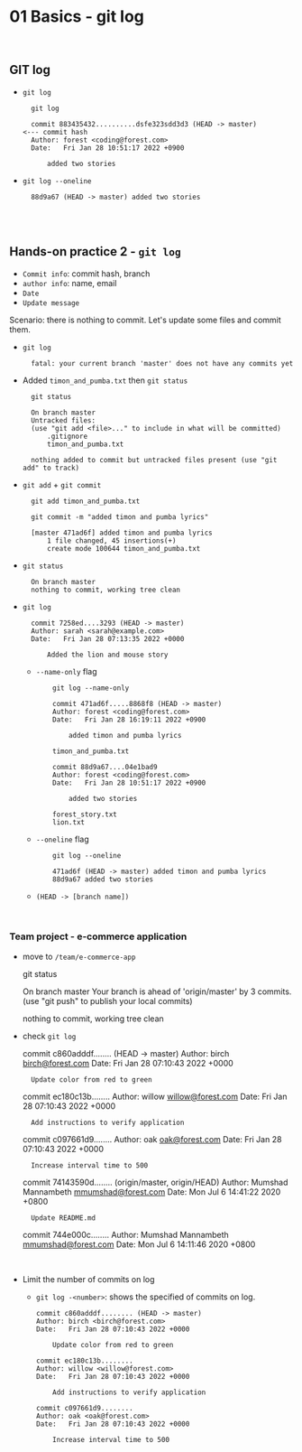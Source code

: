 # 01 Basics - git log

<br>

## GIT log

- `git log`

        git log

        commit 883435432..........dsfe323sdd3d3 (HEAD -> master)        <--- commit hash
        Author: forest <coding@forest.com>
        Date:   Fri Jan 28 10:51:17 2022 +0900

            added two stories

- `git log --oneline`


        88d9a67 (HEAD -> master) added two stories

<br>
<br>

## Hands-on practice 2 - `git log`

- `Commit info`: commit hash, branch
- `author info`: name, email
- `Date`
- `Update message`


Scenario: there is nothing to commit. Let's update some files and commit them. 

- `git log`

        fatal: your current branch 'master' does not have any commits yet

- Added `timon_and_pumba.txt` then `git status`

        git status

        On branch master
        Untracked files:
        (use "git add <file>..." to include in what will be committed)
            .gitignore
            timon_and_pumba.txt

        nothing added to commit but untracked files present (use "git add" to track)

- `git add` + `git commit`

        git add timon_and_pumba.txt

        git commit -m "added timon and pumba lyrics"

        [master 471ad6f] added timon and pumba lyrics
            1 file changed, 45 insertions(+)
            create mode 100644 timon_and_pumba.txt


- `git status`

        On branch master
        nothing to commit, working tree clean

- `git log`

        commit 7258ed....3293 (HEAD -> master)
        Author: sarah <sarah@example.com>
        Date:   Fri Jan 28 07:13:35 2022 +0000

            Added the lion and mouse story

  - `--name-only` flag

            git log --name-only

            commit 471ad6f.....8868f8 (HEAD -> master)
            Author: forest <coding@forest.com>
            Date:   Fri Jan 28 16:19:11 2022 +0900

                added timon and pumba lyrics

            timon_and_pumba.txt

            commit 88d9a67....04e1bad9
            Author: forest <coding@forest.com>
            Date:   Fri Jan 28 10:51:17 2022 +0900

                added two stories

            forest_story.txt
            lion.txt

  - `--oneline` flag

            git log --oneline

            471ad6f (HEAD -> master) added timon and pumba lyrics
            88d9a67 added two stories


  - `(HEAD -> [branch name])`

<br>

### Team project - e-commerce application 

- move to `/team/e-commerce-app`

    git status

    On branch master
    Your branch is ahead of 'origin/master' by 3 commits.
    (use "git push" to publish your local commits)

    nothing to commit, working tree clean

- check `git log`

    commit c860adddf........ (HEAD -> master)
    Author: birch <birch@forest.com>
    Date:   Fri Jan 28 07:10:43 2022 +0000

        Update color from red to green

    commit ec180c13b........
    Author: willow <willow@forest.com>
    Date:   Fri Jan 28 07:10:43 2022 +0000

        Add instructions to verify application

    commit c097661d9........
    Author: oak <oak@forest.com>
    Date:   Fri Jan 28 07:10:43 2022 +0000

        Increase interval time to 500

    commit 74143590d........ (origin/master, origin/HEAD)
    Author: Mumshad Mannambeth <mmumshad@forest.com>
    Date:   Mon Jul 6 14:41:22 2020 +0800

        Update README.md

    commit 744e000c........
    Author: Mumshad Mannambeth <mmumshad@forest.com>
    Date:   Mon Jul 6 14:11:46 2020 +0800

<br>

- Limit the number of commits on log
  - `git log -<number>`: shows the specified <number> of commits on log. 

        commit c860adddf........ (HEAD -> master)
        Author: birch <birch@forest.com>
        Date:   Fri Jan 28 07:10:43 2022 +0000

            Update color from red to green

        commit ec180c13b........
        Author: willow <willow@forest.com>
        Date:   Fri Jan 28 07:10:43 2022 +0000

            Add instructions to verify application

        commit c097661d9........
        Author: oak <oak@forest.com>
        Date:   Fri Jan 28 07:10:43 2022 +0000

            Increase interval time to 500